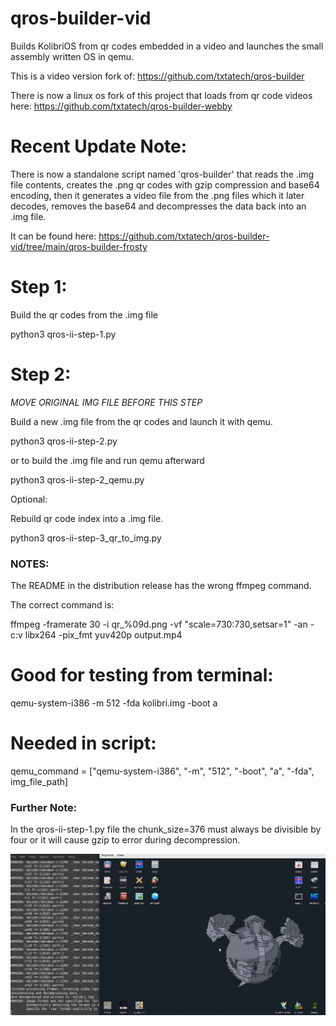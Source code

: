# qros-builder-vid
Builds KolibriOS from qr codes embedded in a video and launches the small assembly written OS in qemu.

This is a video version fork of: https://github.com/txtatech/qros-builder

There is now a linux os fork of this project that loads from qr code videos here: https://github.com/txtatech/qros-builder-webby

# Recent Update Note: 

There is now a standalone script named 'qros-builder' that reads the .img file contents, creates the .png qr codes with gzip compression and base64 encoding, then it generates a video file from the .png files which it later decodes, removes the base64 and decompresses the data back into an .img file.

It can be found here: https://github.com/txtatech/qros-builder-vid/tree/main/qros-builder-frosty

# Step 1:

Build the qr codes from the .img file

python3 qros-ii-step-1.py

# Step 2: 

*MOVE ORIGINAL IMG FILE BEFORE THIS STEP*

Build a new .img file from the qr codes and launch it with qemu.

python3 qros-ii-step-2.py

or to build the .img file and run qemu afterward

python3 qros-ii-step-2_qemu.py

Optional:

Rebuild qr code index into a .img file.

python3 qros-ii-step-3_qr_to_img.py

### NOTES:

The README in the distribution release has the wrong ffmpeg command. 

The correct command is:

ffmpeg -framerate 30 -i qr_%09d.png -vf "scale=730:730,setsar=1" -an -c:v libx264 -pix_fmt yuv420p output.mp4

# Good for testing from terminal:

qemu-system-i386 -m 512 -fda kolibri.img -boot a

# Needed in script:

qemu_command = ["qemu-system-i386", "-m", "512", "-boot", "a", "-fda", img_file_path]

### Further Note:

In the qros-ii-step-1.py file the chunk_size=376 must always be divisible by four or it will cause gzip to error during decompression.

![Example-1](https://github.com/txtatech/qros-builder-vid/blob/main/qros-builder-vid/examples/Example-1.png)
